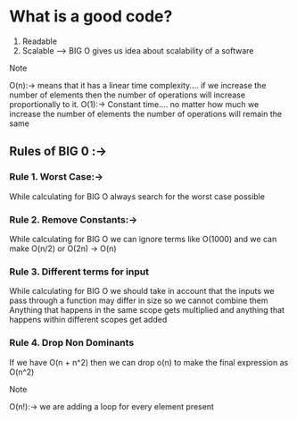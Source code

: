 # What is a good code?

1. Readable
2. Scalable --> BIG O gives us idea about scalability of a software

> [!NOTE]
> O(n):-> means that it has a linear time complexity.... if we increase the number of elements then the number of operations will increase proportionally to it.
> O(1):-> Constant time.... no matter how much we increase the number of elements the number of operations will remain the same

## Rules of BIG 0 :->

### Rule 1. Worst Case:->

While calculating for BIG O always search for the worst case possible

### Rule 2. Remove Constants:->

While calculating for BIG O we can ignore terms like O(1000) and we can make O(n/2) or O(2n) -> O(n)

### Rule 3. Different terms for input

While calculating for BIG O we should take in account that the inputs we pass through a function may differ in size so we cannot combine them
Anything that happens in the same scope gets multiplied and anything that happens within different scopes get added

### Rule 4. Drop Non Dominants

If we have O(n + n^2) then we can drop o(n) to make the final expression as O(n^2)

> [!NOTE]
> O(n!):-> we are adding a loop for every element present
